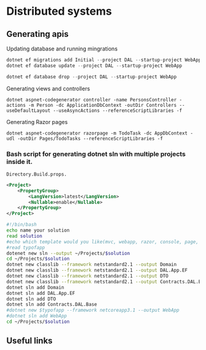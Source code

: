 # Distributed systems


## Generating apis

Updating database and running mingrations
```csharp
dotnet ef migrations add Initial --project DAL --startup-project WebApp
dotnet ef database update --project DAL --startup-project WebApp

dotnet ef database drop --project DAL --startup-project WebApp
```

Generating views and controllers
```shell
dotnet aspnet-codegenerator controller -name PersonsController -actions -m Person -dc ApplicationDbContext -outDir Controllers --useDefaultLayout --useAsyncActions --referenceScriptLibraries -f
```

Generating Razor pages

```
dotnet aspnet-codegenerator razorpage -m TodoTask -dc AppDbContext -udl -outDir Pages/TodoTasks --referenceScriptLibraries -f
```



### Bash script for generating dotnet sln with multiple projects inside it.

`Directory.Build.props.`
```xml
<Project>
    <PropertyGroup>
        <LangVersion>latest</LangVersion>
        <Nullable>enable</Nullable>
    </PropertyGroup>
</Project>
```

```bash
#!/bin/bash
echo name your solution
read solution
#echo which template would you like(mvc, webapp, razor, console, page, webapi)
#read typofapp
dotenet new sln --output ~/Projects/$solution
cd ~/Projects/$solution
dotnet new classlib --framework netstandard2.1 --output Domain
dotnet new classlib --framework netstandard2.1 --output DAL.App.EF
dotnet new classlib --framework netstandard2.1 --output DTO
dotnet new classlib --framework netstandard2.1 --output Contracts.DAL.Base
dotnet sln add Domain
dotnet sln add DAL.App.EF
dotnet sln add DTO
dotnet sln add Contracts.DAL.Base
#dotnet new $typofapp --framework netcoreapp3.1 --output WebApp
#dotnet sln add WebApp
cd ~/Projects/$solution
```

## Useful links
